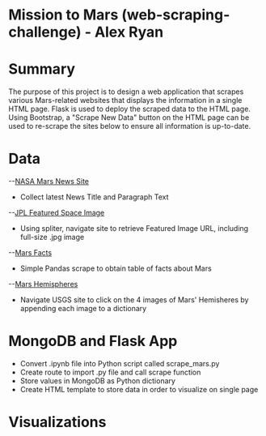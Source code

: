 # Mission to Mars (web-scraping-challenge) - Alex Ryan

# Summary
The purpose of this project is to design a web application that scrapes various Mars-related websites that displays the information in a single HTML page. Flask is used to deploy the scraped data to the HTML page. Using Bootstrap, a "Scrape New Data" button on the HTML page can be used to re-scrape the sites below to ensure all information is up-to-date.

#
# Data
--[NASA Mars News Site](https://mars.nasa.gov/news/?page=0&per_page=40&order=publish_date+desc%2Ccreated_at+desc&search=&category=19%2C165%2C184%2C204&blank_scope=Latest)

* Collect latest News Title and Paragraph Text

--[JPL Featured Space Image](https://data-class-jpl-space.s3.amazonaws.com/JPL_Space/index.html)

* Using spliter, navigate site to retrieve Featured Image URL, including full-size .jpg image

--[Mars Facts](https://space-facts.com/mars/)

* Simple Pandas scrape to obtain table of facts about Mars

--[Mars Hemispheres](https://astrogeology.usgs.gov/search/results?q=hemisphere+enhanced&k1=target&v1=Mars)

* Navigate USGS site to click on the 4 images of Mars' Hemisheres by appending each image to a dictionary

# MongoDB and Flask App

* Convert .ipynb file into Python script called scrape_mars.py
* Create route to import .py file and call scrape function
* Store values in MongoDB as Python dictionary
* Create HTML template to store data in order to visualize on single page

# Visualizations

